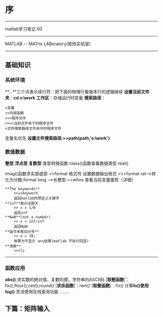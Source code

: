 # 序 #
---
matlab学习笔记 00

---

MATLAB -- MATrix LABoratory(矩阵实验室)

---
## 基础知识 ##
### 系统环境 ###

**...**三个点表示续行符：把下面的物理行看做本行的逻辑继续
**设置当前文件夹**：**cd x:\work**
**工作区**：存储运行时变量
**搜索路径**：

	>变量
	>>内部函数
	>>>程序文件
	>>>>当前文件夹下的程序文件
	>文件搜索路径文件夹中的程序文件


变量名优先
**设置文件搜索路径**:**>>path(path,'e:\work')**



### 数值数据 ###
**整型**
**浮点型**
**复数型**
类型转换函数
class()函数查看数据类型
real()


imag()函数求实部虚部
	>>format 格式符 设置数据输出格式
	>>>format rat-->转化为分数;format long -->长整型
	>>whos 查看当前变量属性（详细）


	**The keywords**
		>>iskeyword
		返回matlab的预定义关键字
	**inf**表示无限大
		>> x = 1/0
		返回inf
	**NaN**(not a number)
		>> x = inf/inf
		返回NaN
	**指令末尾加分号**
		>> a = 10;
		效果为不显示 ans结果(matlab 不执行回显)
	**清屏**
		>>clc

---
### 函数应用 ###

**abs()**:求实数的绝对值，复数的摸，字符串的ASCII码
|**取整函数**|：fix();floor();ceil();round()
|**求余函数**|：rem()
|**取整函数**|：fix()
计算**ln()**使用**log()**
灵活使用在线查询功能
........


## 下篇：矩阵输入 ##
 